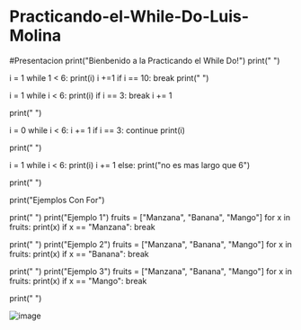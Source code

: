 # Practicando-el-While-Do-Luis-Molina
#Presentacion
print("Bienbenido a la Practicando el While Do!")
print(" ")

i = 1
while 1 < 6:
    print(i)
    i +=1
    if i == 10:
        break
print(" ")

i = 1
while i < 6:
    print(i)
    if i == 3:
        break
    i += 1

print(" ")

i = 0
while i < 6:
    i += 1
    if i == 3:
        continue
    print(i)

print(" ")

i = 1
while i < 6:
  print(i)
  i += 1
else:
  print("no es mas largo que 6")

print(" ")

print("Ejemplos Con For")

print(" ")
print("Ejemplo 1")
fruits = ["Manzana", "Banana", "Mango"]
for x in fruits:
    print(x)
    if x == "Manzana":
        break

print(" ")
print("Ejemplo 2")
fruits = ["Manzana", "Banana", "Mango"]
for x in fruits:
    print(x)
    if x == "Banana":
        break

print(" ")
print("Ejemplo 3")
fruits = ["Manzana", "Banana", "Mango"]
for x in fruits:
    print(x)
    if x == "Mango":
        break

print(" ")

![image](https://github.com/user-attachments/assets/f1ce5ec6-ce0b-4abf-86d4-479146159027)
